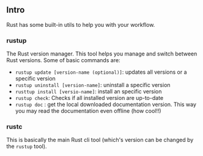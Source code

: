 ## Intro
Rust has some built-in utils to help you with your workflow.

### rustup
The Rust version manager. This tool helps you manage and switch between Rust versions. 
Some of basic commands are:
- ```rustup update [version-name (optional)]```: updates all versions or a specific version
- ```rustup uninstall [version-name]```: uninstall a specific version
- ```rusttup install [versio-name]```: install an specific version
- ```rustup check```: Checks if all installed version are up-to-date
- ```rustup doc``` : get the local downloaded documentation version. This way you may read the documentation even offline (how cool!!)

### rustc
This is basically the main Rust cli tool (which's version can be changed by the ```rustup``` tool).
